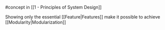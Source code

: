 #concept in [[1 - Principles of System Design]]

Showing only the essential [[Feature|Features]] make it possible to achieve [[Modularity|Modularization]]
